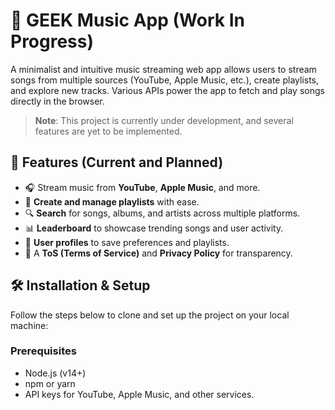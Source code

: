 # 🎵 GEEK Music App (Work In Progress)

A minimalist and intuitive music streaming web app allows users to stream songs from multiple sources (YouTube, Apple Music, etc.), create playlists, and explore new tracks. Various APIs power the app to fetch and play songs directly in the browser. 

> **Note**: This project is currently under development, and several features are yet to be implemented.

## 🚀 Features (Current and Planned)
- 🎧 Stream music from **YouTube**, **Apple Music**, and more.
- 📄 **Create and manage playlists** with ease.
- 🔍 **Search** for songs, albums, and artists across multiple platforms.
- 📊 **Leaderboard** to showcase trending songs and user activity.
- 👤 **User profiles** to save preferences and playlists.
- 📝 A **ToS (Terms of Service)** and **Privacy Policy** for transparency.

## 🛠️ Installation & Setup

Follow the steps below to clone and set up the project on your local machine:

### Prerequisites
- Node.js (v14+)
- npm or yarn
- API keys for YouTube, Apple Music, and other services.



